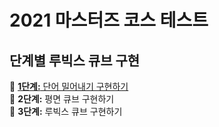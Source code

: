 # 2021 마스터즈 코스 테스트

## 단계별 루빅스 큐브 구현

🔗 [**1단계:** 단어 밀어내기 구현하기](https://github.com/janeljs/codesquad-test/tree/step-1)  
🔗 **2단계:** 평면 큐브 구현하기  
🔗 **3단계:** 루빅스 큐브 구현하기
